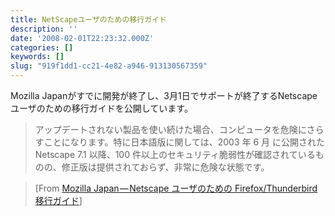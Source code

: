 ```yaml
---
title: NetScapeユーザのための移行ガイド
description: ''
date: '2008-02-01T22:23:32.000Z'
categories: []
keywords: []
slug: "919f1dd1-cc21-4e82-a946-913130567359"
---
```

Mozilla Japanがすでに開発が終了し、3月1日でサポートが終了するNetscapeユーザのための移行ガイドを公開しています。

> アップデートされない製品を使い続けた場合、コンピュータを危険にさらすことになります。特に日本語版に関しては、2003 年 6 月 に公開された Netscape 7.1 以降、100 件以上のセキュリティ脆弱性が確認されているものの、修正版は提供されておらず、非常に危険な状態です。

> \[From [Mozilla Japan — Netscape ユーザのための Firefox/Thunderbird 移行ガイド](http://www.mozilla-japan.org/switch/netscape/)\]